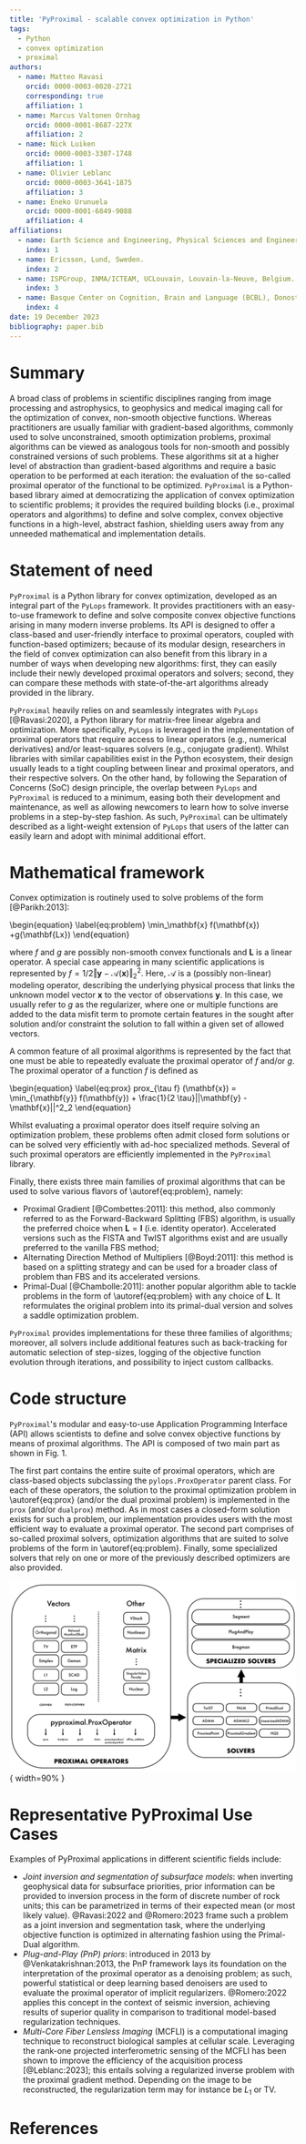```yaml
---
title: 'PyProximal - scalable convex optimization in Python'
tags:
  - Python
  - convex optimization
  - proximal
authors:
  - name: Matteo Ravasi
    orcid: 0000-0003-0020-2721
    corresponding: true
    affiliation: 1 
  - name: Marcus Valtonen Ornhag
    orcid: 0000-0001-8687-227X
    affiliation: 2
  - name: Nick Luiken
    orcid: 0000-0003-3307-1748
    affiliation: 1 
  - name: Olivier Leblanc
    orcid: 0000-0003-3641-1875
    affiliation: 3
  - name: Eneko Urunuela
    orcid: 0000-0001-6849-9088
    affiliation: 4
affiliations:
  - name: Earth Science and Engineering, Physical Sciences and Engineering (PSE), King Abdullah University of Science and Technology (KAUST), Thuwal, Kingdom of Saudi Arabia
    index: 1 
  - name: Ericsson, Lund, Sweden.
    index: 2
  - name: ISPGroup, INMA/ICTEAM, UCLouvain, Louvain-la-Neuve, Belgium.
    index: 3
  - name: Basque Center on Cognition, Brain and Language (BCBL), Donostia-San Sebastián, Spain.
    index: 4
date: 19 December 2023
bibliography: paper.bib
---
```



# Summary

A broad class of problems in scientific disciplines ranging from image processing and astrophysics, 
to geophysics and medical imaging call for the optimization of convex, non-smooth objective functions. 
Whereas practitioners are usually familiar with gradient-based algorithms, commonly used 
to solve unconstrained, smooth optimization problems, proximal algorithms can be viewed as analogous tools for 
non-smooth and possibly constrained versions of such problems. These
algorithms sit at a higher level of abstraction than gradient-based algorithms and 
require a basic operation to be performed at each iteration: the evaluation of the so-called proximal operator of the
functional to be optimized. ``PyProximal`` is a Python-based library aimed at 
democratizing the application of convex optimization to scientific problems; it provides the required 
building blocks (i.e., proximal operators and algorithms) to define and solve complex, convex objective functions
in a high-level, abstract fashion, shielding users away from any unneeded mathematical and implementation details.


# Statement of need

`PyProximal` is a Python library for convex optimization, developed as an integral part of the `PyLops` framework. 
It provides practitioners with an easy-to-use framework to define and solve composite convex objective functions 
arising in many modern inverse problems. Its API is designed to offer a class-based and user-friendly interface 
to proximal operators, coupled with function-based optimizers; because of its modular design, researchers in the field 
of convex optimization can also benefit from this library in a number of ways when developing new algorithms: first, 
they can easily include their newly developed proximal operators and solvers; second, they can compare these methods 
with state-of-the-art algorithms already provided in the library.

`PyProximal` heavily relies on and seamlessly integrates with `PyLops` [@Ravasi:2020], a Python library for matrix-free linear algebra 
and optimization. More specifically, `PyLops` is leveraged in the implementation of proximal operators that require 
access to linear operators (e.g., numerical derivatives) and/or least-squares solvers 
(e.g., conjugate gradient). Whilst libraries with similar capabilities exist in the Python ecosystem, their design usually leads to a 
tight coupling between linear and proximal operators, and their respective solvers. On the other hand, by following the 
Separation of Concerns (SoC) design principle, the overlap between `PyLops` and `PyProximal` is reduced to a minimum, easing both 
their development and maintenance, as well as allowing newcomers to learn how to solve inverse problems in a step-by-step fashion. 
As such, `PyProximal` can be ultimately described as a light-weight extension of `PyLops` that users of the latter can easily 
learn and adopt with minimal additional effort.


# Mathematical framework

Convex optimization is routinely used to solve problems of the form [@Parikh:2013]:

\begin{equation}
\label{eq:problem}
\min_\mathbf{x} f(\mathbf{x}) +g(\mathbf{Lx})
\end{equation}

where $f$ and $g$ are possibly non-smooth convex functionals and $\mathbf{L}$ is a linear operator. A special case 
appearing in many scientific applications is represented by $f=1/2 \Vert \mathbf{y} - \mathcal{A}(\mathbf{x})\Vert_2^2$. 
Here, $\mathcal{A}$ is a (possibly non-linear) modeling operator, describing the underlying physical 
process that links the unknown model vector $\mathbf{x}$ to the vector of observations $\mathbf{y}$. In this case, 
we usually refer to $g$ as the regularizer, where one or multiple functions are added to the data misfit term to 
promote certain features in the sought after solution and/or constraint the solution to fall within a given set of allowed vectors.

A common feature of all proximal algorithms is represented by the fact that one must be able to repeatedly 
evaluate the proximal operator of $f$ and/or $g$. The proximal operator of a function $f$ is defined as

\begin{equation}
\label{eq:prox}
prox_{\tau f} (\mathbf{x}) = \min_{\mathbf{y}} f(\mathbf{y}) +
        \frac{1}{2 \tau}||\mathbf{y} - \mathbf{x}||^2_2
\end{equation}

Whilst evaluating a proximal operator does itself require solving an optimization problem, these problems often 
admit closed form solutions or can be solved very efficiently with ad-hoc specialized methods. Several of such proximal 
operators are efficiently implemented in the ``PyProximal`` library.

Finally, there exists three main families of proximal algorithms that can be used to solve various flavors of 
\autoref{eq:problem}, namely:

- Proximal Gradient [@Combettes:2011]: this method, also commonly referred to as the Forward-Backward Splitting (FBS)
  algorithm, is usually the preferred choice when $\mathbf{L}=\mathbf{I}$ (i.e. identity operator). Accelerated versions such 
  as the FISTA and TwIST algorithms exist and are usually preferred to the vanilla FBS method;
- Alternating Direction Method of Multipliers [@Boyd:2011]: this method is based on a splitting strategy and can be used 
  for a broader class of problem than FBS and its accelerated versions.
- Primal-Dual [@Chambolle:2011]: another popular algorithm able to tackle problems in the form of \autoref{eq:problem} with any choice of $\mathbf{L}$. 
  It reformulates the original problem into its primal-dual version and solves a saddle optimization problem.

``PyProximal`` provides implementations for these three families of algorithms; moreover, all solvers include additional features 
such as back-tracking for automatic selection of step-sizes, logging of the objective function evolution through iterations, 
and possibility to inject custom callbacks.


# Code structure

``PyProximal``'s modular and easy-to-use Application Programming Interface (API) allows scientists 
to define and solve convex objective functions by means of proximal algorithms. The API is composed of 
two main part as shown in Fig. 1. 

The first part contains the entire suite of proximal operators, which are class-based objects subclassing 
the ``pylops.ProxOperator`` parent class. For each of these operators, the solution to the proximal optimization 
problem in \autoref{eq:prox} (and/or the dual proximal problem) is implemented in the ``prox`` 
(and/or ``dualprox``) method. As in most cases a closed-form solution exists for such a problem, our
implementation provides users with the most efficient way to evaluate a proximal operator. The second part comprises
of so-called proximal solvers, optimization algorithms that are suited to solve problems of the form in \autoref{eq:problem}. 
Finally, some specialized solvers that rely on one or more of the previously described optimizers are also provided.

![Schematic representation of the ``PyProximal`` API.](figs/software.png){ width=90% }

# Representative PyProximal Use Cases

Examples of PyProximal applications in different scientific fields include:

- *Joint inversion and segmentation of subsurface models*: when inverting geophysical data for subsurface priorities, 
  prior information can be provided to inversion process in the form of discrete number of rock units; this can be 
  parametrized in terms of their expected mean (or most likely value). @Ravasi:2022 and @Romero:2023 frame such a problem 
  as a joint inversion and segmentation task, where the underlying objective function is optimized in alternating fashion 
  using the Primal-Dual algorithm.
- *Plug-and-Play (PnP) priors*: introduced in 2013 by @Venkatakrishnan:2013, the PnP framework lays its foundation on
  the interpretation of the proximal operator as a denoising problem; as such, powerful statistical or deep learning 
  based denoisers are used to evaluate the proximal operator of implicit regularizers. @Romero:2022 applies this concept
  in the context of seismic inversion, achieving results of superior quality in comparison to traditional model-based
  regularization techniques.
- *Multi-Core Fiber Lensless Imaging* (MCFLI) is a computational imaging technique to reconstruct biological 
  samples at cellular scale. Leveraging the rank-one projected interferometric sensing of the MCFLI has been shown to 
  improve the efficiency of the acquisition process [@Leblanc:2023]; this entails solving a regularized inverse problem with
  the proximal gradient method. Depending on the image to be reconstructed, the regularization term may for instance be $L_1$ or TV.

# References